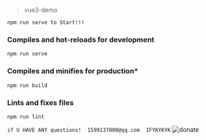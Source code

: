 > vue3-demo
```
npm run serve to Start!!!
```

### Compiles and hot-reloads for development
```
npm run serve
```

### Compiles and minifies for production*
```
npm run build
```

### Lints and fixes files
```
npm run lint
```

`
if U HAVE ANY questions! 
1599137080@qq.com 
IFYKYKYK
`
![donate]("https://github.com/googidaddy/vue3-demo/raw/main/image/donate.jpg")
